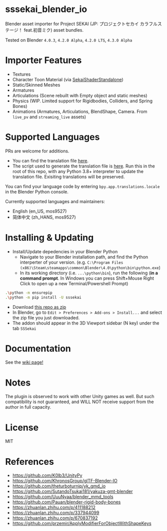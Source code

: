 # sssekai_blender_io
Blender asset importer for Project SEKAI (JP: プロジェクトセカイ カラフルステージ！ feat.初音ミク) asset bundles.

Tested on Blender `4.0.3`, `4.2.0 Alpha`, `4.2.0 LTS`, `4.3.0 Alpha`

# Importer Features
  * Textures
  * Character Toon Material (via [SekaiShaderStandalone](https://github.com/mos9527/sssekai_blender_io/blob/master/assets/SekaiShaderStandalone.blend))
  * Static/Skinned Meshes
  * Armatures
  * Articulations (Scene rebuilt with Empty object and static meshes)
  * Physics (WIP. Limited support for Rigidbodies, Colliders, and Spring Bones)
  * Animations (Armatures, Articulations, BlendShape, Camera. From `live_pv` and `streaming_live` assets)

# Supported Languages
PRs are welcome for additions. 
- You can find the translation file [here](https://github.com/mos9527/sssekai_blender_io/tree/master/translations.py).
- The script used to generate the translation file is [here](https://github.com/mos9527/sssekai_blender_io/tree/master/translations_codegen.py). Run this in the root of this repo, with any Python 3.8+ interpreter to update the translation file. Exisiting translations will be preserved.

You can find your language code by entering `bpy.app.translations.locale` in the Blender Python console.

Currently supported languages and maintainers:
- English (en_US, mos9527)
- 简体中文 (zh_HANS, mos9527)

# Installing & Updating
- Install/Update depedencies in your Blender Python
    - Navigate to your Blender installation path, and find the Python interperter of your version. (e.g. `C:\Program Files (x86)\Steam\steamapps\common\Blender\4.0\python\bin\python.exe`)
    - In its working directory (i.e. `...\python\bin`), run the following (**in a command prompt**. In Windows you can press Shift+Mouse Right Click to open up a new Terminal/Powershell Prompt)
```bash
.\python -m ensurepip
.\python -m pip install -U sssekai
```
- Download [this repo as zip](https://codeload.github.com/mos9527/sssekai_blender_io/zip/refs/heads/master)
- In Blender, go to `Edit > Preferences > Add-ons > Install...` and select the zip file you just downloaded.
- The addon should appear in the 3D Viewport sidebar (N key) under the tab `SSSekai`

# Documentation
See the [wiki page!](https://github.com/mos9527/sssekai_blender_io/wiki)

# Notes
The plugin is observed to work with other Unity games as well. But such compatibility is not guaranteed, and WILL NOT receive support from the author in full capacity.

# License
MIT

# References
- https://github.com/K0lb3/UnityPy
- https://github.com/KhronosGroup/glTF-Blender-IO
- https://github.com/theturboturnip/yk_gmd_io
- https://github.com/SutandoTsukai181/yakuza-gmt-blender
- https://github.com/UuuNyaa/blender_mmd_tools
- https://github.com/Pauan/blender-rigid-body-bones
- https://zhuanlan.zhihu.com/p/411188212
- https://zhuanlan.zhihu.com/p/337944099
- https://zhuanlan.zhihu.com/p/670837192
- https://github.com/przemir/ApplyModifierForObjectWithShapeKeys
